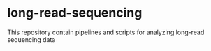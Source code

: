 # long-read-sequencing
This repository contain pipelines and scripts for analyzing long-read sequencing data
